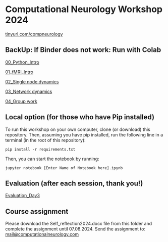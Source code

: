 # Computational Neurology Workshop 2024
[tinyurl.com/compneurology ](https://tinyurl.com/compneurology)

## BackUp: If Binder does not work: Run with Colab
[00_Python_Intro](https://colab.research.google.com/github/computational-neurology/workshop2024/blob/master/00_introduction_to_Python.ipynb)    

[01_fMRI_Intro](https://colab.research.google.com/github/computational-neurology/workshop2024/blob/master/01_introduction_to_fMRI.ipynb)

[02_Single node dynamics](https://colab.research.google.com/github/computational-neurology/workshop2024/blob/master/02_single_node_dynamics.ipynb)

[03_Network dynamics](https://colab.research.google.com/github/computational-neurology/workshop2024/blob/master/03_network.ipynb)

[04_Group work](https://colab.research.google.com/github/computational-neurology/workshop2024/blob/master/04_group_work.ipynb)

## Local option (for those who have Pip installed)
To run this workshop on your own computer, clone (or download) this repository. Then, assuming you have pip installed, run the following line in a terminal (in the root of this repository):

```
pip install -r requirements.txt
```

Then, you can start the notebook by running:

```
jupyter notebook [Enter Name of Notebook here].ipynb
```
## Evaluation (after each session, thank you!)
[Evaluation_Day3](https://cryptpad.digitalcourage.de/form/#/2/form/view/Lj9w2LTwjBIYGQ3Q2m0KZJ4jmX9Zj+9HyK-ZepjkaCE/)

## Course assignment 
Please download the Self_reflection2024.docx file from this folder and complete the assignment until 07.08.2024. Send the assignment to: mail@computationalneurology.com
